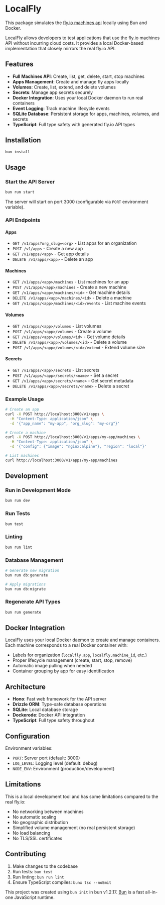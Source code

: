 # LocalFly

This package simulates the [fly.io machines api](https://docs.machines.dev) locally using Bun and Docker.

LocalFly allows developers to test applications that use the fly.io machines API without incurring cloud costs. It provides a local Docker-based implementation that closely mirrors the real fly.io API.

## Features

- **Full Machines API**: Create, list, get, delete, start, stop machines
- **Apps Management**: Create and manage fly apps locally  
- **Volumes**: Create, list, extend, and delete volumes
- **Secrets**: Manage app secrets securely
- **Docker Integration**: Uses your local Docker daemon to run real containers
- **Event Logging**: Track machine lifecycle events
- **SQLite Database**: Persistent storage for apps, machines, volumes, and secrets
- **TypeScript**: Full type safety with generated fly.io API types

## Installation

```bash
bun install
```

## Usage

### Start the API Server

```bash
bun run start
```

The server will start on port 3000 (configurable via `PORT` environment variable).

### API Endpoints

#### Apps
- `GET /v1/apps?org_slug=<org>` - List apps for an organization
- `POST /v1/apps` - Create a new app
- `GET /v1/apps/<app>` - Get app details  
- `DELETE /v1/apps/<app>` - Delete an app

#### Machines
- `GET /v1/apps/<app>/machines` - List machines for an app
- `POST /v1/apps/<app>/machines` - Create a new machine
- `GET /v1/apps/<app>/machines/<id>` - Get machine details
- `DELETE /v1/apps/<app>/machines/<id>` - Delete a machine
- `GET /v1/apps/<app>/machines/<id>/events` - List machine events

#### Volumes
- `GET /v1/apps/<app>/volumes` - List volumes
- `POST /v1/apps/<app>/volumes` - Create a volume
- `GET /v1/apps/<app>/volumes/<id>` - Get volume details
- `DELETE /v1/apps/<app>/volumes/<id>` - Delete a volume
- `POST /v1/apps/<app>/volumes/<id>/extend` - Extend volume size

#### Secrets
- `GET /v1/apps/<app>/secrets` - List secrets
- `POST /v1/apps/<app>/secrets/<name>` - Set a secret
- `GET /v1/apps/<app>/secrets/<name>` - Get secret metadata
- `DELETE /v1/apps/<app>/secrets/<name>` - Delete a secret

### Example Usage

```bash
# Create an app
curl -X POST http://localhost:3000/v1/apps \
  -H "Content-Type: application/json" \
  -d '{"app_name": "my-app", "org_slug": "my-org"}'

# Create a machine
curl -X POST http://localhost:3000/v1/apps/my-app/machines \
  -H "Content-Type: application/json" \
  -d '{"config": {"image": "nginx:alpine"}, "region": "local"}'

# List machines
curl http://localhost:3000/v1/apps/my-app/machines
```

## Development

### Run in Development Mode

```bash
bun run dev
```

### Run Tests

```bash
bun test
```

### Linting

```bash
bun run lint
```

### Database Management

```bash
# Generate new migration
bun run db:generate

# Apply migrations  
bun run db:migrate
```

### Regenerate API Types

```bash
bun run generate
```

## Docker Integration

LocalFly uses your local Docker daemon to create and manage containers. Each machine corresponds to a real Docker container with:

- Labels for organization (`localfly.app`, `localfly.machine_id`, etc.)
- Proper lifecycle management (create, start, stop, remove)
- Automatic image pulling when needed
- Container grouping by app for easy identification

## Architecture

- **Hono**: Fast web framework for the API server
- **Drizzle ORM**: Type-safe database operations
- **SQLite**: Local database storage
- **Dockerode**: Docker API integration
- **TypeScript**: Full type safety throughout

## Configuration

Environment variables:

- `PORT`: Server port (default: 3000)
- `LOG_LEVEL`: Logging level (default: debug)
- `NODE_ENV`: Environment (production/development)

## Limitations

This is a local development tool and has some limitations compared to the real fly.io:

- No networking between machines
- No automatic scaling
- No geographic distribution
- Simplified volume management (no real persistent storage)
- No load balancing
- No TLS/SSL certificates

## Contributing

1. Make changes to the codebase
2. Run tests: `bun test`
3. Run linting: `bun run lint`
4. Ensure TypeScript compiles: `bunx tsc --noEmit`

This project was created using `bun init` in bun v1.2.17. [Bun](https://bun.sh) is a fast all-in-one JavaScript runtime.
